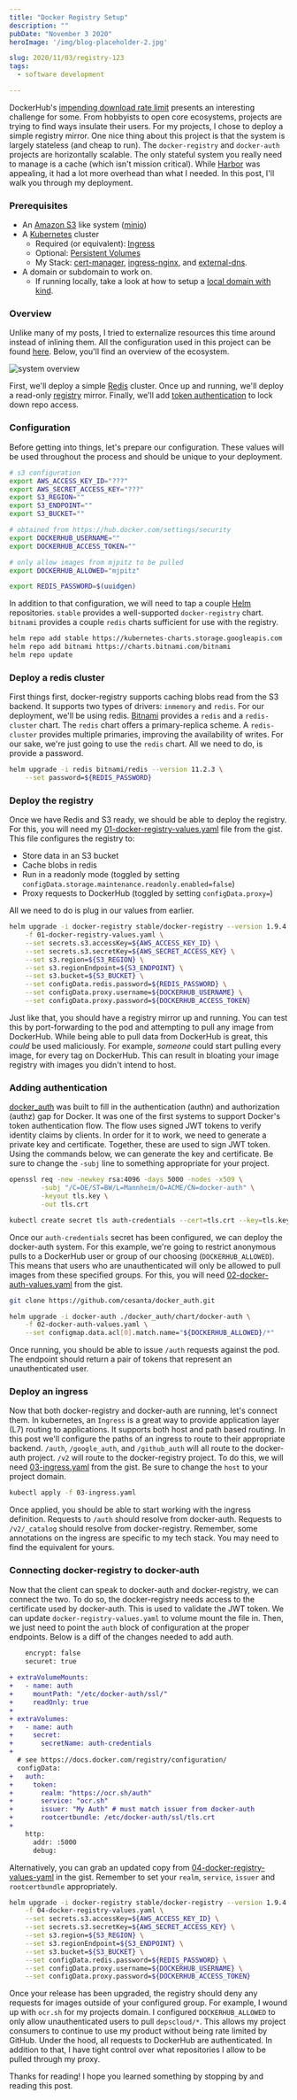 ```yaml
---
title: "Docker Registry Setup"
description: ""
pubDate: "November 3 2020"
heroImage: '/img/blog-placeholder-2.jpg'

slug: 2020/11/03/registry-123
tags:
  - software development

---
```


DockerHub's [impending download rate limit][] presents an interesting challenge for some.
From hobbyists to open core ecosystems, projects are trying to find ways insulate their users.
For my projects, I chose to deploy a simple registry mirror.
One nice thing about this project is that the system is largely stateless (and cheap to run).
The `docker-registry` and `docker-auth` projects are horizontally scalable.
The only stateful system you really need to manage is a cache (which isn't mission critical).
While [Harbor][] was appealing, it had a lot more overhead than what I needed.
In this post, I'll walk you through my deployment.

[impending download rate limit]: https://docs.docker.com/docker-hub/download-rate-limit/
[Harbor]: https://goharbor.io/

<!--more-->

### Prerequisites

- An [Amazon S3] like system ([minio][])
- A [Kubernetes] cluster
  - Required (or equivalent): [Ingress][]
  - Optional: [Persistent Volumes][]
  - My Stack: [cert-manager][], [ingress-nginx][], and [external-dns][].
- A domain or subdomain to work on.
  - If running locally, take a look at how to setup a [local domain with kind].

[Amazon S3]: https://aws.amazon.com/s3
[minio]: https://min.io/
[Kubernetes]: https://kubernetes.io/
[Ingress]: https://kubernetes.io/docs/concepts/services-networking/ingress/
[Persistent Volumes]: https://kubernetes.io/docs/concepts/storage/persistent-volumes/
[cert-manager]: https://cert-manager.io/
[ingress-nginx]: https://github.com/kubernetes/ingress-nginx
[external-dns]: https://github.com/kubernetes-sigs/external-dns
[local domain with kind]: https://mya.sh/blog/2020/10/21/local-ingress-domains-kind/

### Overview

Unlike many of my posts, I tried to externalize resources this time around instead of inlining them.
All the configuration used in this project can be found [here](https://gist.github.com/mjpitz/53e1d92cb0f2dc68e06e5c405f67e04f).
Below, you'll find an overview of the ecosystem. 
  
![system overview](/img/2020-11-02-registry-overview.png) 

First, we'll deploy a simple [Redis][] cluster.
Once up and running, we'll deploy a read-only [registry][] mirror.
Finally, we'll add [token authentication][] to lock down repo access.

[Redis]: https://redislabs.com/
[registry]: https://docs.docker.com/registry/
[token authentication]: https://github.com/cesanta/docker_auth

### Configuration

Before getting into things, let's prepare our configuration.
These values will be used throughout the process and should be unique to your deployment.

```bash
# s3 configuration
export AWS_ACCESS_KEY_ID="???"
export AWS_SECRET_ACCESS_KEY="???"
export S3_REGION=""
export S3_ENDPOINT=""
export S3_BUCKET=""

# obtained from https://hub.docker.com/settings/security
export DOCKERHUB_USERNAME=""
export DOCKERHUB_ACCESS_TOKEN=""

# only allow images from mjpitz to be pulled 
export DOCKERHUB_ALLOWED="mjpitz"

export REDIS_PASSWORD=$(uuidgen)
```

In addition to that configuration, we will need to tap a couple [Helm][] repositories.
`stable` provides a well-supported `docker-registry` chart.
`bitnami` provides a couple `redis` charts sufficient for use with the registry.

```bash
helm repo add stable https://kubernetes-charts.storage.googleapis.com
helm repo add bitnami https://charts.bitnami.com/bitnami
helm repo update
```

[Helm]: https://helm.sh/

### Deploy a redis cluster

First things first, docker-registry supports caching blobs read from the S3 backend.
It supports two types of drivers: `inmemory` and `redis`.
For our deployment, we'll be using redis.
[Bitnami][] provides a `redis` and a `redis-cluster` chart.
The `redis` chart offers a primary-replica scheme.
A `redis-cluster` provides multiple primaries, improving the availability of writes.
For our sake, we're just going to use the `redis` chart.
All we need to do, is provide a password.

```bash
helm upgrade -i redis bitnami/redis --version 11.2.3 \
    --set password=${REDIS_PASSWORD}
```

[Bitnami]: https://bitnami.com/

### Deploy the registry

Once we have Redis and S3 ready, we should be able to deploy the registry.
For this, you will need my [01-docker-registry-values.yaml][] file from the gist.
This file configures the registry to:

* Store data in an S3 bucket
* Cache blobs in redis
* Run in a readonly mode (toggled by setting `configData.storage.maintenance.readonly.enabled=false`)
* Proxy requests to DockerHub (toggled by setting `configData.proxy=`)

All we need to do is plug in our values from earlier.

```bash
helm upgrade -i docker-registry stable/docker-registry --version 1.9.4 \
    -f 01-docker-registry-values.yaml \
    --set secrets.s3.accessKey=${AWS_ACCESS_KEY_ID} \
    --set secrets.s3.secretKey=${AWS_SECRET_ACCESS_KEY} \
    --set s3.region=${S3_REGION} \
    --set s3.regionEndpoint=${S3_ENDPOINT} \
    --set s3.bucket=${S3_BUCKET} \
    --set configData.redis.password=${REDIS_PASSWORD} \
    --set configData.proxy.username=${DOCKERHUB_USERNAME} \
    --set configData.proxy.password=${DOCKERHUB_ACCESS_TOKEN}
```

Just like that, you should have a registry mirror up and running.
You can test this by port-forwarding to the pod and attempting to pull any image from DockerHub.
While being able to pull data from DockerHub is great, this _could_ be used maliciously.
For example, _someone_ could start pulling every image, for every tag on DockerHub.
This can result in bloating your image registry with images you didn't intend to host.

[01-docker-registry-values.yaml]: https://gist.github.com/mjpitz/53e1d92cb0f2dc68e06e5c405f67e04f#file-01-docker-registry-values-yaml

### Adding authentication

[docker_auth] was built to fill in the authentication (authn) and authorization (authz) gap for Docker.
It was one of the first systems to support Docker's token authentication flow.
The flow uses signed JWT tokens to verify identity claims by clients.
In order for it to work, we need to generate a private key and certificate.
Together, these are used to sign JWT token.
Using the commands below, we can generate the key and certificate.
Be sure to change the `-subj` line to something appropriate for your project.

```bash
openssl req -new -newkey rsa:4096 -days 5000 -nodes -x509 \
		-subj "/C=DE/ST=BW/L=Mannheim/O=ACME/CN=docker-auth" \
		-keyout tls.key \
		-out tls.crt

kubectl create secret tls auth-credentials --cert=tls.crt --key=tls.key
```

Once our `auth-credentials` secret has been configured, we can deploy the docker-auth system.
For this example, we're going to restrict anonymous pulls to a DockerHub user or group of our choosing (`DOCKERHUB_ALLOWED`).
This means that users who are unauthenticated will only be allowed to pull images from these specified groups.
For this, you will need [02-docker-auth-values.yaml][] from the gist.

```bash
git clone https://github.com/cesanta/docker_auth.git

helm upgrade -i docker-auth ./docker_auth/chart/docker-auth \
    -f 02-docker-auth-values.yaml \
    --set configmap.data.acl[0].match.name="${DOCKERHUB_ALLOWED}/*" 
```

Once running, you should be able to issue `/auth` requests against the pod.
The endpoint should return a pair of tokens that represent an unauthenticated user.

[docker_auth]: https://github.com/cesanta/docker_auth
[02-docker-auth-values.yaml]: https://gist.github.com/mjpitz/53e1d92cb0f2dc68e06e5c405f67e04f#file-02-docker-auth-values-yaml

### Deploy an ingress

Now that both docker-registry and docker-auth are running, let's connect them.
In kubernetes, an `Ingress` is a great way to provide application layer (L7) routing to applications.
It supports both host and path based routing.
In this post we'll configure the paths of an ingress to route to their appropriate backend.
`/auth`, `/google_auth`, and `/github_auth` will all route to the docker-auth project.
`/v2` will route to the docker-registry project.
To do this, we will need [03-ingress.yaml][] from the gist.
Be sure to change the `host` to your project domain.

```bash
kubectl apply -f 03-ingress.yaml
```

Once applied, you should be able to start working with the ingress definition.
Requests to `/auth` should resolve from docker-auth.
Requests to `/v2/_catalog` should resolve from docker-registry.
Remember, some annotations on the ingress are specific to my tech stack.
You may need to find the equivalent for yours. 

[03-ingress.yaml]: https://gist.github.com/mjpitz/53e1d92cb0f2dc68e06e5c405f67e04f#file-03-ingress-yaml

### Connecting docker-registry to docker-auth

Now that the client can speak to docker-auth and docker-registry, we can connect the two.
To do so, the docker-registry needs access to the certificate used by docker-auth.
This is used to validate the JWT token.
We can update `docker-registry-values.yaml` to volume mount the file in.
Then, we just need to point the `auth` block of configuration at the proper endpoints.
Below is a diff of the changes needed to add auth.  

```diff
    encrypt: false
    securet: true
  
+ extraVolumeMounts:
+   - name: auth
+     mountPath: "/etc/docker-auth/ssl/"
+     readOnly: true
+ 
+ extraVolumes:
+   - name: auth
+     secret:
+       secretName: auth-credentials
+ 
  # see https://docs.docker.com/registry/configuration/
  configData:
+   auth:
+     token:
+       realm: "https://ocr.sh/auth"
+       service: "ocr.sh"
+       issuer: "My Auth" # must match issuer from docker-auth
+       rootcertbundle: /etc/docker-auth/ssl/tls.crt
+ 
    http:
      addr: :5000
      debug:
```

Alternatively, you can grab an updated copy from [04-docker-registry-values-yaml][] in the gist.
Remember to set your `realm`, `service`, `issuer` and `rootcertbundle` appropriately.

```bash
helm upgrade -i docker-registry stable/docker-registry --version 1.9.4 \
    -f 04-docker-registry-values.yaml \
    --set secrets.s3.accessKey=${AWS_ACCESS_KEY_ID} \
    --set secrets.s3.secretKey=${AWS_SECRET_ACCESS_KEY} \
    --set s3.region=${S3_REGION} \
    --set s3.regionEndpoint=${S3_ENDPOINT} \
    --set s3.bucket=${S3_BUCKET} \
    --set configData.redis.password=${REDIS_PASSWORD} \
    --set configData.proxy.username=${DOCKERHUB_USERNAME} \
    --set configData.proxy.password=${DOCKERHUB_ACCESS_TOKEN}
```

Once your release has been upgraded, the registry should deny any requests for images outside of your configured group.
For example, I wound up with `ocr.sh` for my projects domain.
I configured `DOCKERHUB_ALLOWED` to only allow unauthenticated users to pull `depscloud/*`.
This allows my project consumers to continue to use my product without being rate limited by GitHub.
Under the hood, all requests to DockerHub are authenticated.
In addition to that, I have tight control over what repositories I allow to be pulled through my proxy. 

[04-docker-registry-values-yaml]: https://gist.github.com/mjpitz/53e1d92cb0f2dc68e06e5c405f67e04f#file-04-docker-registry-values-yaml

Thanks for reading!
I hope you learned something by stopping by and reading this post.
